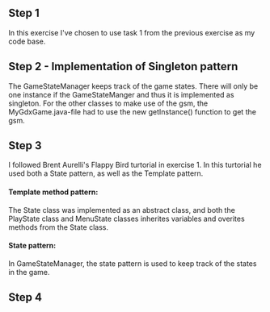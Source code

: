 ## Step 1
In this exercise I've chosen to use task 1 from the previous exercise as my code base.
## Step 2 - Implementation of Singleton pattern
The GameStateManager keeps track of the game states. There will only be one instance if the GameStateManger and thus it is implemented as singleton.
For the other classes to make use of the gsm, the MyGdxGame.java-file had to use the new getInstance() function to get the gsm.
## Step 3
I followed Brent Aurelli's Flappy Bird turtorial in exercise 1. In this turtorial he used both a State pattern, as well as the Template pattern.

#### Template method pattern:
The State class was implemented as an abstract class, and both the PlayState class and MenuState classes inherites variables and overites methods from
the State class.

#### State pattern:
In GameStateManager, the state pattern is used to keep track of the states in the game.

## Step 4
